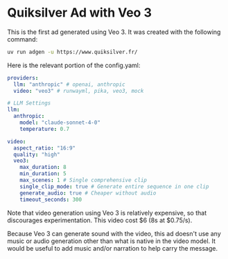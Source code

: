 # Quiksilver Ad with Veo 3

This is the first ad generated using Veo 3. It was created with the following command:

```bash
uv run adgen -u https://www.quiksilver.fr/
```

Here is the relevant portion of the config.yaml:

```yaml
providers:
  llm: "anthropic" # openai, anthropic
  video: "veo3" # runwayml, pika, veo3, mock

# LLM Settings
llm:
  anthropic:
    model: "claude-sonnet-4-0"
    temperature: 0.7

video:
  aspect_ratio: "16:9"
  quality: "high"
  veo3:
    max_duration: 8
    min_duration: 5
    max_scenes: 1 # Single comprehensive clip
    single_clip_mode: true # Generate entire sequence in one clip
    generate_audio: true # Cheaper without audio
    timeout_seconds: 300
```

Note that video generation using Veo 3 is relatively expensive, so that discourages experimentation. This video cost $6 (8s at $0.75/s).

Because Veo 3 can generate sound with the video, this ad doesn't use any music or audio generation other than what is native in the video model. It would be useful to add music and/or narration to help carry the message.
